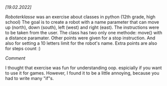 *[19.02.2022]*

_Roboterklasse_ was an exercise about classes in python (12th grade, high school)
The goal is to create a robot with a name parameter that can move up (north), down (south), left (west) and right (east).
The instructions were to be taken from the user. The class has two only one methode: move() with a distance paramater.
Other points were given for a stop instruction. And also for setting a 10 letters limit for the robot's name.
Extra points are also for steps count :)

_Comment_

I thought that exercise was fun for understanding oop. espicially if you want to use it for games. However, I found it to be
a little annoying, because you had to write many "if"s.
